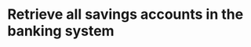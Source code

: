 #  Retrieve all savings accounts in the banking system

<api-endpoint openapi-path="../../../openapi.yml" method="GET" endpoint="/savings-accounts"/>